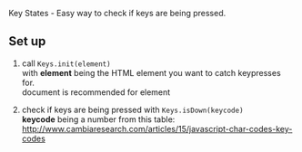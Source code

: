 Key States - Easy way to check if keys are being pressed.

## Set up
1.  
    call `Keys.init(element)`  
    with **element** being the HTML element you want to catch keypresses for.  
    document is recommended for element  
    
2.  
    check if keys are being pressed with `Keys.isDown(keycode)`  
    **keycode** being a number from this table:  
    http://www.cambiaresearch.com/articles/15/javascript-char-codes-key-codes
  
